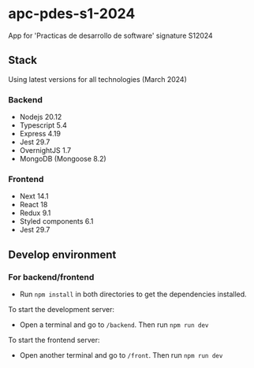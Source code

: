 # apc-pdes-s1-2024

App for 'Practicas de desarrollo de software' signature S12024

## Stack

Using latest versions for all technologies (March 2024)

### Backend

- Nodejs 20.12
- Typescript 5.4
- Express 4.19
- Jest 29.7
- OvernightJS 1.7
- MongoDB (Mongoose 8.2)

### Frontend

- Next 14.1
- React 18
- Redux 9.1
- Styled components 6.1
- Jest 29.7

## Develop environment

### For backend/frontend

- Run `npm install` in both directories to get the dependencies installed.

To start the development server:

- Open a terminal and go to `/backend`. Then run `npm run dev`

To start the frontend server:

- Open another terminal and go to `/front`. Then run `npm run dev`
